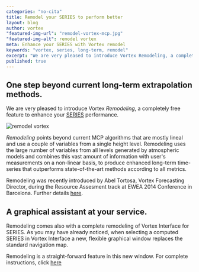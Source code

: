 ```yaml
---
categories: "no-cita"
title: Remodel your SERIES to perform better
layout: blog
author: vortex
"featured-img-url": "remodel-vortex-mcp.jpg"
"featured-img-alt": remodel vortex
meta: Enhance your SERIES with Vortex remodel
keywords: "vortex, series, long-term, remodel"
excerpt: "We are very pleased to introduce Vortex Remodeling, a completely free feature to enhance your SERIES performance"
published: true
---
```


## One step beyond current long-term extrapolation methods.

We are very pleased to introduce Vortex _Remodeling_, a completely free feature to enhance your [SERIES](../solutions/series.html) performance.

<!--<img src="/assets/img/petals.jpg" alt="Drawing" style="width: 600px; text-align:center;"/>-->
![remodel vortex](/assets/img/remodel.jpg)

_Remodeling_ points beyond current MCP algorithms that are mostly lineal and use a couple of variables from a single height level. Remodeling uses the large number of variables from all levels generated by atmospheric models and combines this vast amount of information with user's measurements on a non-linear basis, to produce enhanced long-term time-series that outperforms state-of-the-art methods according to all metrics.

Remodeling was recently introduced by Abel Tortosa, Vortex Forecasting Director, during the Resource Assesment track at EWEA 2014 Conference in Barcelona. Further details [here](../docs/EWEA2014_Atortosa.pdf).

## A graphical assistant at your service.

Remodeling comes also with a complete remodeling of Vortex Interface for SERIES. As you may have already noticed, when selecting a computed SERIES in Vortex Interface a new, flexible graphical window replaces the standard navigation map.

Remodeling is a straight-forward feature in this new window. For complete instructions, click [here](../docs/info.remodeling.pdf)